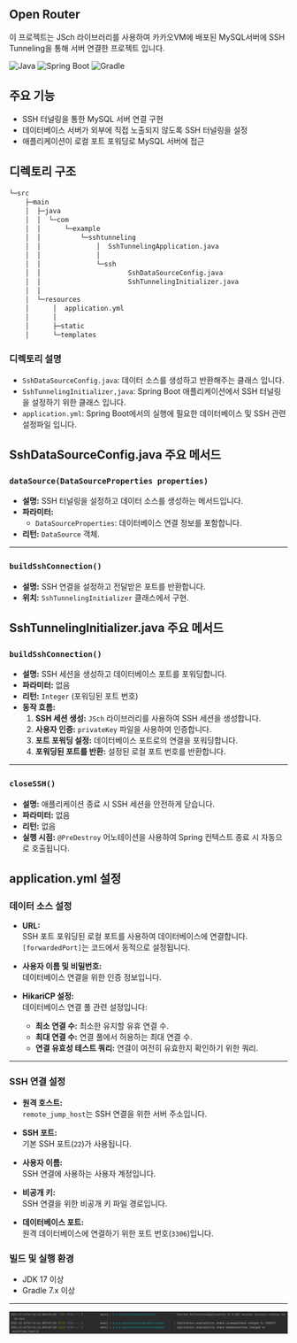 ## Open Router

이 프로젝트는 JSch 라이브러리를 사용하여 카카오VM에 배포된 MySQL서버에 SSH Tunneling을 통해 서버 연결한 프로젝트 입니다.

![Java](https://img.shields.io/badge/Java-17-ED8B00?style=for-the-badge&logo=java&logoColor=white)
![Spring Boot](https://img.shields.io/badge/Spring_Boot-3.3.5-6DB33F?style=for-the-badge&logo=spring-boot)
![Gradle](https://img.shields.io/badge/Gradle-7.x-02303A?style=for-the-badge&logo=gradle)



## 주요 기능

- SSH 터널링을 통한 MySQL 서버 연결 구현
- 데이터베이스 서버가 외부에 직접 노출되지 않도록 SSH 터널링을 설정
- 애플리케이션이 로컬 포트 포워딩로 MySQL 서버에 접근


## 디렉토리 구조

```
└─src
    ├─main
    │  ├─java
    │  │  └─com
    │  │      └─example
    │  │          └─sshtunneling
    │  │              │  SshTunnelingApplication.java
    │  │              │
    │  │              └─ssh
    │  │                      SshDataSourceConfig.java
    │  │                      SshTunnelingInitializer.java
    │  │
    │  └─resources
    │      │  application.yml
    │      │
    │      ├─static
    │      └─templates
```


### 디렉토리 설명

- `SshDataSourceConfig.java`: 데이터 소스를 생성하고 반환해주는 클래스 입니다.
- `SshTunnelingInitializer,java`: Spring Boot 애플리케이션에서 SSH 터널링을 설정하기 위한 클래스 입니다.
- `application.yml`: Spring Boot에서의 실행에 필요한 데이터베이스 및 SSH 관련 설정파일 입니다.


## SshDataSourceConfig.java 주요 메서드

### `dataSource(DataSourceProperties properties)`
- **설명:** SSH 터널링을 설정하고 데이터 소스를 생성하는 메서드입니다.
- **파라미터:**
    - `DataSourceProperties`: 데이터베이스 연결 정보를 포함합니다.
- **리턴:** `DataSource` 객체.

---

### `buildSshConnection()`
- **설명:** SSH 연결을 설정하고 전달받은 포트를 반환합니다.
- **위치:** `SshTunnelingInitializer` 클래스에서 구현.


## SshTunnelingInitializer.java 주요 메서드

### `buildSshConnection()`
- **설명:** SSH 세션을 생성하고 데이터베이스 포트를 포워딩합니다.
- **파라미터:** 없음
- **리턴:** `Integer` (포워딩된 포트 번호)
- **동작 흐름:**
  1. **SSH 세션 생성:** `JSch` 라이브러리를 사용하여 SSH 세션을 생성합니다.
  2. **사용자 인증:** `privateKey` 파일을 사용하여 인증합니다.
  3. **포트 포워딩 설정:** 데이터베이스 포트로의 연결을 포워딩합니다.
  4. **포워딩된 포트를 반환:** 설정된 로컬 포트 번호를 반환합니다.

---

### `closeSSH()`
- **설명:** 애플리케이션 종료 시 SSH 세션을 안전하게 닫습니다.
- **파라미터:** 없음
- **리턴:** 없음
- **실행 시점:** `@PreDestroy` 어노테이션을 사용하여 Spring 컨텍스트 종료 시 자동으로 호출됩니다.



## application.yml 설정

### 데이터 소스 설정
- **URL:**  
  SSH 포트 포워딩된 로컬 포트를 사용하여 데이터베이스에 연결합니다. `[forwardedPort]`는 코드에서 동적으로 설정됩니다.

- **사용자 이름 및 비밀번호:**  
  데이터베이스 연결을 위한 인증 정보입니다.

- **HikariCP 설정:**  
  데이터베이스 연결 풀 관련 설정입니다:
  - **최소 연결 수:** 최소한 유지할 유휴 연결 수.
  - **최대 연결 수:** 연결 풀에서 허용하는 최대 연결 수.
  - **연결 유효성 테스트 쿼리:** 연결이 여전히 유효한지 확인하기 위한 쿼리.

---

### SSH 연결 설정
- **원격 호스트:**  
  `remote_jump_host`는 SSH 연결을 위한 서버 주소입니다.

- **SSH 포트:**  
  기본 SSH 포트(`22`)가 사용됩니다.

- **사용자 이름:**  
  SSH 연결에 사용하는 사용자 계정입니다.

- **비공개 키:**  
  SSH 연결을 위한 비공개 키 파일 경로입니다.

- **데이터베이스 포트:**  
  원격 데이터베이스에 연결하기 위한 포트 번호(`3306`)입니다.



### 빌드 및 실행 환경
- JDK 17 이상
- Gradle 7.x 이상

---

![SSH Tunneling 결과](./images/result.png)
